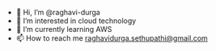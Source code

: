 - 👋 Hi, I’m @raghavi-durga
- 👀 I’m interested in cloud technology
- 🌱 I’m currently learning AWS
- 📫 How to reach me raghavidurga.sethupathi@gmail.com

<!---
raghavi-durga/raghavi-durga is a ✨ special ✨ repository because its `README.md` (this file) appears on your GitHub profile.
You can click the Preview link to take a look at your changes.
--->
